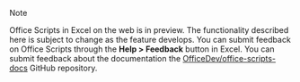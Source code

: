 > [!NOTE]
> Office Scripts in Excel on the web is in preview. The functionality described here is subject to change as the feature develops. You can submit feedback on Office Scripts through the **Help > Feedback** button in Excel. You can submit feedback about the documentation the [OfficeDev/office-scripts-docs](https://github.com/OfficeDev/office-scripts-docs/issues) GitHub repository.
